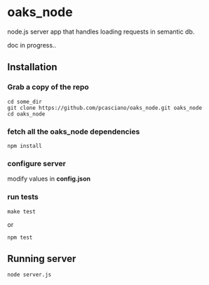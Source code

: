 oaks_node
=========

node.js server app that handles loading requests in semantic db.

doc in progress..

## Installation

### Grab a copy of the repo
```
cd some_dir
git clone https://github.com/pcasciano/oaks_node.git oaks_node
cd oaks_node

```

### fetch all the oaks_node dependencies
```
npm install
```

### configure server
modify values in **config.json**


### run tests
```
make test
```
or
```
npm test
```



## Running server
```
node server.js

```
